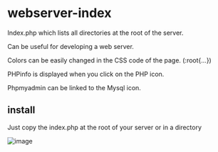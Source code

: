 # webserver-index
Index.php which lists all directories at the root of the server.

Can be useful for developing a web server.

Colors can be easily changed in the CSS code of the page. (:root{...})

PHPinfo is displayed when you click on the PHP icon.

Phpmyadmin can be linked to the Mysql icon.

## install
Just copy the index.php at the root of your server or in a directory

![image](https://github.com/uprisingweb/webserver-index/assets/39047087/2cabca6d-2956-4e29-8184-62390c1b0ec2)
